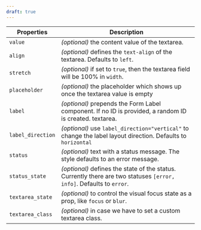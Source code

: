 ```yaml
---
draft: true
---
```


| Properties        | Description                                                                                                          |
| ----------------- | -------------------------------------------------------------------------------------------------------------------- |
| `value`           | _(optional)_ the content value of the textarea.                                                                      |
| `align`           | _(optional)_ defines the `text-align` of the textarea. Defaults to `left`.                                           |
| `stretch`         | _(optional)_ if set to `true`, then the textarea field will be 100% in `width`.                                      |
| `placeholder`     | _(optional)_ the placeholder which shows up once the textarea value is empty                                         |
| `label`           | _(optional)_ prepends the Form Label component. If no ID is provided, a random ID is created. textarea.              |
| `label_direction` | _(optional)_ use `label_direction="vertical"` to change the label layout direction. Defaults to `horizontal`         |
| `status`          | _(optional)_ text with a status message. The style defaults to an error message.                                     |
| `status_state`    | _(optional)_ defines the state of the status. Currently there are two statuses `[error, info]`. Defaults to `error`. |
| `textarea_state`  | _(optional)_ to control the visual focus state as a prop, like `focus` or `blur`.                                    |
| `textarea_class`  | _(optional)_ in case we have to set a custom textarea class.                                                         |
